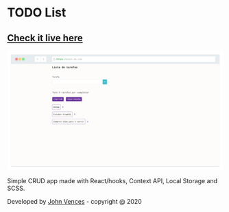 # TODO List

## [Check it live here](https://list.johnvences.dev/)

![Thumbnail](thumbnail.png)

Simple CRUD app made with React/hooks, Context API, Local Storage and SCSS.

Developed by [John Vences](https://github.com/venceslau48) - copyright @ 2020
